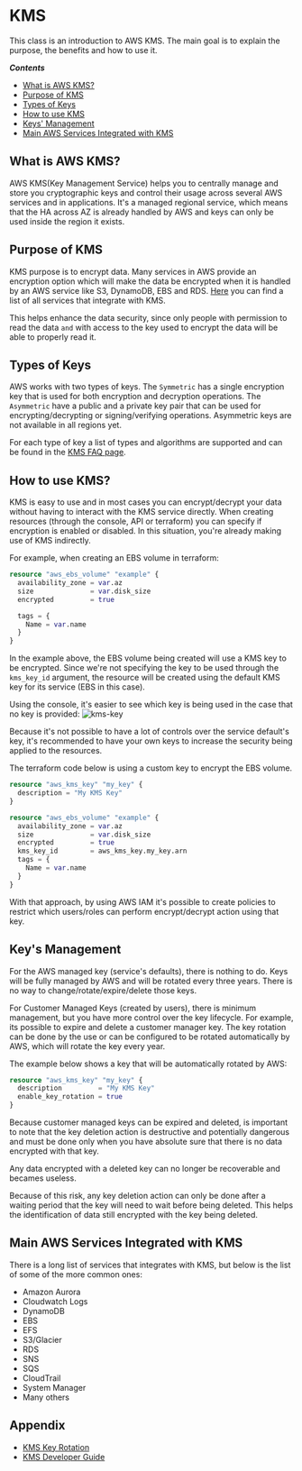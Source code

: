 # KMS
This class is an introduction to AWS KMS.
The main goal is to explain the purpose, the benefits and how to use it.

***Contents***
- [What is AWS KMS?](#what-is-aws-kms)
- [Purpose of KMS](#purpose-of-kms)
- [Types of Keys](#types-of-keys)
- [How to use KMS](#purpose-of-kms)
- [Keys' Management](#keys-management)
- [Main AWS Services Integrated with KMS](#main-aws-services-integrated-with-kms)

## What is AWS KMS?
AWS KMS(Key Management Service) helps you to centrally manage and store you cryptographic keys and control their usage across several AWS services and in applications. It's a managed regional service, which means that the HA across AZ is already handled by AWS and keys can only be used inside the region it exists.


## Purpose of KMS
KMS purpose is to encrypt data. Many services in AWS provide an encryption option which will make the data be encrypted when it is handled by an AWS service like S3, DynamoDB, EBS and RDS. [Here](https://aws.amazon.com/kms/features/) you can find a list of all services that integrate with KMS. 

This helps enhance the data security, since only people with permission to read the data `and` with access to the key used to encrypt the data will be able to properly read it.

## Types of Keys
AWS works with two types of keys. The `Symmetric` has a single encryption key that is used for both encryption and decryption operations. The `Asymmetric` have a public and a private key pair that can be used for encrypting/decrypting or signing/verifying operations. Asymmetric keys are not available in all regions yet.

For each type of key a list of types and algorithms are supported and can be found in the [KMS FAQ page](https://aws.amazon.com/kms/faqs/).

## How to use KMS?
KMS is easy to use and in most cases you can encrypt/decrypt your data without having to interact with the KMS service directly. When creating resources (through the console, API or terraform) you can specify if encryption is enabled or disabled. In this situation, you're already making use of KMS indirectly.

For example, when creating an EBS volume in terraform:
```terraform
resource "aws_ebs_volume" "example" {
  availability_zone = var.az
  size              = var.disk_size
  encrypted         = true

  tags = {
    Name = var.name
  }
}
```
In the example above, the EBS volume being created will use a KMS key to be encrypted. Since we're not specifying the key to be used through the `kms_key_id` argument, the resource will be created using the default KMS key for its service (EBS in this case).

Using the console, it's easier to see which key is being used in the case that no key is provided:
![kms-key](assets/kms-key.png)

Because it's not possible to have a lot of controls over the service default's key, it's recommended to have your own keys to increase the security being applied to the resources. 

The terraform code below is using a custom key to encrypt the EBS volume.

```terraform
resource "aws_kms_key" "my_key" {
  description = "My KMS Key"
}

resource "aws_ebs_volume" "example" {
  availability_zone = var.az
  size              = var.disk_size
  encrypted         = true
  kms_key_id        = aws_kms_key.my_key.arn
  tags = {
    Name = var.name
  }
}
```

With that approach, by using AWS IAM it's possible to create policies to restrict which users/roles can perform encrypt/decrypt action using that key.

## Key's Management
For the AWS managed key (service's defaults), there is nothing to do. Keys will be fully managed by AWS and will be rotated every three years. There is no way to change/rotate/expire/delete those keys.

For Customer Managed Keys (created by users), there is minimum management, but you have more control over the key lifecycle. For example, its possible to expire and delete a customer manager key. The key rotation can be done by the use or can be configured to be rotated automatically by AWS, which will rotate the key every year. 

The example below shows a key that will be automatically rotated by AWS:

```terraform
resource "aws_kms_key" "my_key" {
  description         = "My KMS Key"
  enable_key_rotation = true
}
```

Because customer managed keys can be expired and deleted, is important to note that the key deletion action is destructive and potentially dangerous and must be done only when you have absolute sure that there is no data encrypted with that key.

Any data encrypted with a deleted key can no longer be recoverable and becames useless.

Because of this risk, any key deletion action can only be done after a waiting period that the key will need to wait before being deleted. This helps the identification of data still encrypted with the key being deleted.

## Main AWS Services Integrated with KMS
There is a long list of services that integrates with KMS, but below is the list of some of the more common ones:
- Amazon Aurora
- Cloudwatch Logs
- DynamoDB
- EBS
- EFS
- S3/Glacier
- RDS
- SNS
- SQS
- CloudTrail
- System Manager
- Many others

## Appendix
- [KMS Key Rotation](https://docs.aws.amazon.com/kms/latest/developerguide/rotate-keys.html)
- [KMS Developer Guide](https://docs.aws.amazon.com/kms/latest/developerguide/overview.html)

